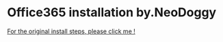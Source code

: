 # Office365 installation by.NeoDoggy

[For the original install steps, please click me !](https://msguides.com/microsoft-software-products/install-office-multilanguage.html)
